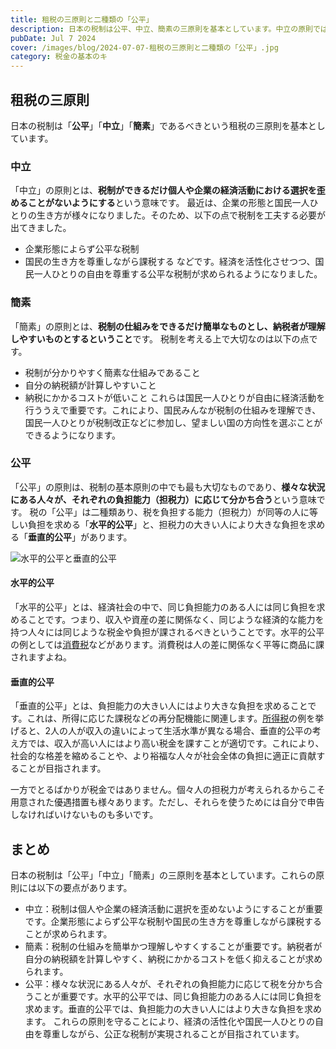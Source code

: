 ```yaml
---
title: 租税の三原則と二種類の「公平」
description: 日本の税制は公平、中立、簡素の三原則を基本としています。中立の原則では、税制が個人や企業の経済活動に歪みを与えないようにすることが重要です。簡素の原則では、税制の仕組みを簡単で理解しやすいものにすることが求められます。公平の原則では、人々がそれぞれの負担能力に応じて税金を分かち合うことが重要です。水平的公平では、同じ負担能力のある人には同じ負担を求めます。垂直的公平では、負担能力の大きい人にはより大きな負担を求めます。税制は経済活動を活性化させつつ、国民の自由を尊重するために重要な役割を果たしています。
pubDate: Jul 7 2024
cover: /images/blog/2024-07-07-租税の三原則と二種類の「公平」.jpg
category: 税金の基本のキ
---
```

## 租税の三原則
日本の税制は「**公平**」「**中立**」「**簡素**」であるべきという租税の三原則を基本としています。
### 中立
「中立」の原則とは、**税制ができるだけ個人や企業の経済活動における選択を歪めることがないようにする**という意味です。
最近は、企業の形態と国民一人ひとりの生き方が様々になりました。そのため、以下の点で税制を工夫する必要が出てきました。
- 企業形態によらず公平な税制
- 国民の生き方を尊重しながら課税する
などです。経済を活性化させつつ、国民一人ひとりの自由を尊重する公平な税制が求められるようになりました。
### 簡素
「簡素」の原則とは、**税制の仕組みをできるだけ簡単なものとし、納税者が理解しやすいものとするということ**です。
税制を考える上で大切なのは以下の点です。
- 税制が分かりやすく簡素な仕組みであること
- 自分の納税額が計算しやすいこと
- 納税にかかるコストが低いこと
これらは国民一人ひとりが自由に経済活動を行ううえで重要です。これにより、国民みんなが税制の仕組みを理解でき、国民一人ひとりが税制改正などに参加し、望ましい国の方向性を選ぶことができるようになります。

### 公平
「公平」の原則は、税制の基本原則の中でも最も大切なものであり、**様々な状況にある人々が、それぞれの負担能力（担税力）に応じて分かち合う**という意味です。
税の「公平」は二種類あり、税を負担する能力（担税力）が同等の人に等しい負担を求める「**水平的公平**」と、担税力の大きい人により大きな負担を求める「**垂直的公平**」があります。

![水平的公平と垂直的公平](https://2.bp.blogspot.com/-CkMGGu3ZoVw/Ue_cjHUYfBI/AAAAAAAAAeU/cMoDUnhq4fQ/s200/13policy1finalexam3.png)
#### 水平的公平
「水平的公平」とは、経済社会の中で、同じ負担能力のある人には同じ負担を求めることです。つまり、収入や資産の差に関係なく、同じような経済的な能力を持つ人々には同じような税金や負担が課されるべきということです。水平的公平の例としては[消費税](/blog/consumer-tax)などがあります。消費税は人の差に関係なく平等に商品に課されますよね。
#### 垂直的公平
「垂直的公平」とは、負担能力の大きい人にはより大きな負担を求めることです。これは、所得に応じた課税などの再分配機能に関連します。[所得税](/blog/income-tax)の例を挙げると、2人の人が収入の違いによって生活水準が異なる場合、垂直的公平の考え方では、収入が高い人にはより高い税金を課すことが適切です。これにより、社会的な格差を縮めることや、より裕福な人々が社会全体の負担に適正に貢献することが目指されます。

一方でとるばかりが税金ではありません。個々人の担税力が考えられるからこそ用意された優遇措置も様々あります。ただし、それらを使うためには自分で申告しなければいけないものも多いです。

## まとめ
日本の税制は「公平」「中立」「簡素」の三原則を基本としています。これらの原則には以下の要点があります。
- 中立：税制は個人や企業の経済活動に選択を歪めないようにすることが重要です。企業形態によらず公平な税制や国民の生き方を尊重しながら課税することが求められます。
- 簡素：税制の仕組みを簡単かつ理解しやすくすることが重要です。納税者が自分の納税額を計算しやすく、納税にかかるコストを低く抑えることが求められます。
- 公平：様々な状況にある人々が、それぞれの負担能力に応じて税を分かち合うことが重要です。水平的公平では、同じ負担能力のある人には同じ負担を求めます。垂直的公平では、負担能力の大きい人にはより大きな負担を求めます。
これらの原則を守ることにより、経済の活性化や国民一人ひとりの自由を尊重しながら、公正な税制が実現されることが目指されています。
